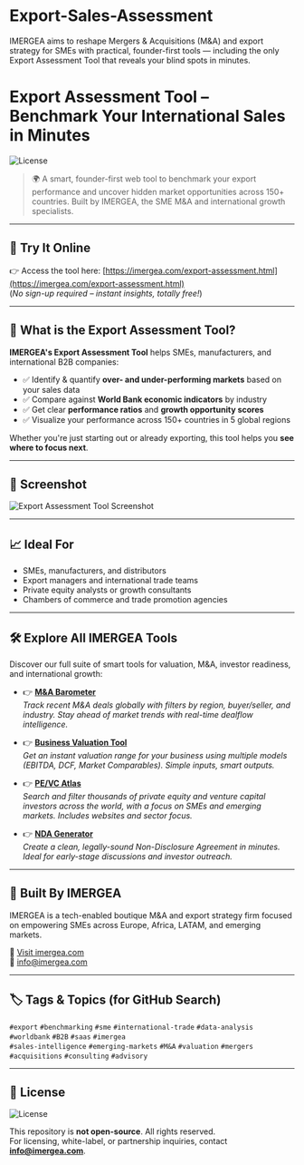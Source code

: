 # Export-Sales-Assessment

IMERGEA aims to reshape Mergers & Acquisitions (M&A) and export strategy for SMEs with practical, founder-first tools — including the only Export Assessment Tool that reveals your blind spots in minutes.

# Export Assessment Tool – Benchmark Your International Sales in Minutes

![License](https://img.shields.io/badge/license-All--Rights--Reserved-red)

> 🌍 A smart, founder-first web tool to benchmark your export performance and uncover hidden market opportunities across 150+ countries. Built by IMERGEA, the SME M&A and international growth specialists.

---

## 🚀 Try It Online

👉 Access the tool here: [https://imergea.com/export-assessment.html](https://imergea.com/export-assessment.html)  
(*No sign-up required – instant insights, totally free!*)

---

## 🔎 What is the Export Assessment Tool?

**IMERGEA's Export Assessment Tool** helps SMEs, manufacturers, and international B2B companies:

- ✅ Identify & quantify **over- and under-performing markets** based on your sales data  
- ✅ Compare against **World Bank economic indicators** by industry  
- ✅ Get clear **performance ratios** and **growth opportunity scores**  
- ✅ Visualize your performance across 150+ countries in 5 global regions

Whether you're just starting out or already exporting, this tool helps you **see where to focus next**.

---

## 📸 Screenshot

![Export Assessment Tool Screenshot](https://imergea.com/assets/images/ex.png)

---

## 📈 Ideal For

- SMEs, manufacturers, and distributors  
- Export managers and international trade teams  
- Private equity analysts or growth consultants  
- Chambers of commerce and trade promotion agencies

---

## 🛠️ Explore All IMERGEA Tools

Discover our full suite of smart tools for valuation, M&A, investor readiness, and international growth:

- 👉 [**M&A Barometer**](https://imergea.com/ma/public/index.html)  
  *Track recent M&A deals globally with filters by region, buyer/seller, and industry. Stay ahead of market trends with real-time dealflow intelligence.*

- 👉 [**Business Valuation Tool**](https://imergea.com/valuation-tool.html)  
  *Get an instant valuation range for your business using multiple models (EBITDA, DCF, Market Comparables). Simple inputs, smart outputs.*

- 👉 [**PE/VC Atlas**](https://imergea.com/atlas/atlas.html)  
  *Search and filter thousands of private equity and venture capital investors across the world, with a focus on SMEs and emerging markets. Includes websites and sector focus.*

- 👉 [**NDA Generator**](https://imergea.com/nda.html)  
  *Create a clean, legally-sound Non-Disclosure Agreement in minutes. Ideal for early-stage discussions and investor outreach.*

---

## 🧠 Built By IMERGEA

IMERGEA is a tech-enabled boutique M&A and export strategy firm focused on empowering SMEs across Europe, Africa, LATAM, and emerging markets.

🔗 [Visit imergea.com](https://imergea.com)  
📩 info@imergea.com

---

## 🏷️ Tags & Topics (for GitHub Search)

`#export` `#benchmarking` `#sme` `#international-trade` `#data-analysis` `#worldbank` `#B2B` `#saas` `#imergea`  
`#sales-intelligence` `#emerging-markets` `#M&A` `#valuation` `#mergers` `#acquisitions` `#consulting` `#advisory`

---

## 📜 License

![License](https://img.shields.io/badge/license-All--Rights--Reserved-red)

This repository is **not open-source**. All rights reserved.  
For licensing, white-label, or partnership inquiries, contact **info@imergea.com**.
